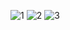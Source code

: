 ![1](https://user-images.githubusercontent.com/101995336/220983012-44b5a937-2457-4ddc-81fd-e07aa2e772a4.PNG)
![2](https://user-images.githubusercontent.com/101995336/220983024-27fb058d-338f-4b4b-a697-0f35c51ab087.PNG)
![3](https://user-images.githubusercontent.com/101995336/220983041-249a72e9-b54d-4df3-8793-c1c00ed5771b.PNG)
